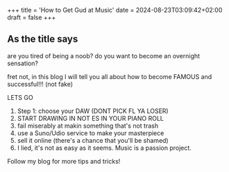 +++
title = 'How to Get Gud at Music'
date = 2024-08-23T03:09:42+02:00
draft = false
+++

## As the title says

are you tired of being a noob?
do you want to become an overnight sensation?

fret not, in this blog I will tell you all about how to become FAMOUS
and successful!!! (not fake)

LETS GO

1. Step 1: choose your DAW (DONT PICK FL YA LOSER)
2. START DRAWING IN NOT ES IN YOUR PIANO ROLL
3. fail miserably at makin something that's not trash
4. use a Suno/Udio service to make your masterpiece
5. sell it online (there's a chance that you'll be shamed)
6. I lied, it's not as easy as it seems. Music is a passion project.

Follow my blog for more tips and tricks!
